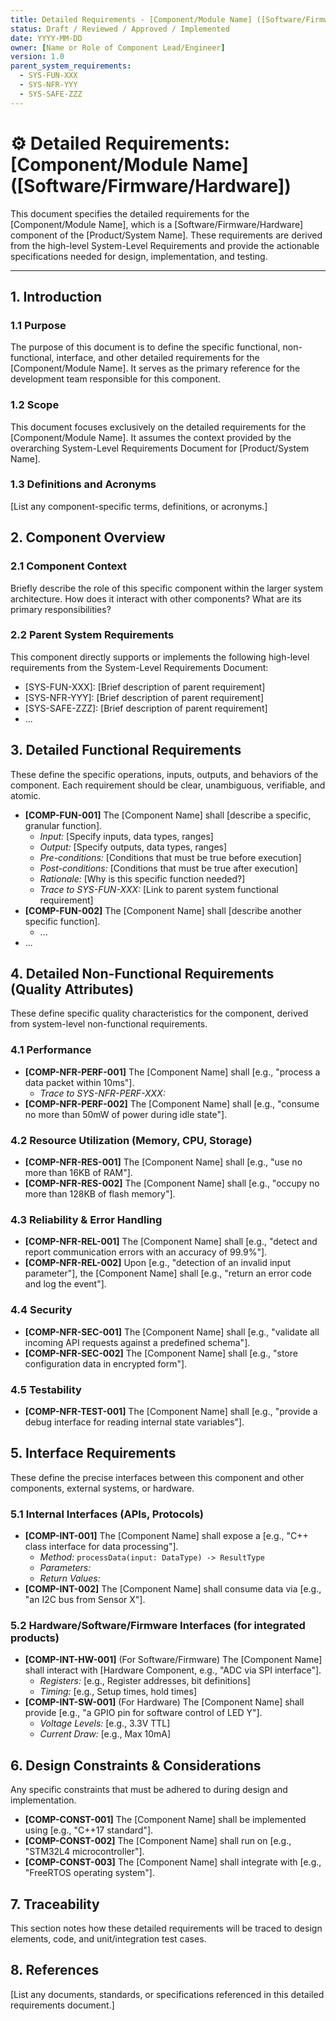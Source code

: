 ```yaml
---
title: Detailed Requirements - [Component/Module Name] ([Software/Firmware/Hardware])
status: Draft / Reviewed / Approved / Implemented
date: YYYY-MM-DD
owner: [Name or Role of Component Lead/Engineer]
version: 1.0
parent_system_requirements:
  - SYS-FUN-XXX
  - SYS-NFR-YYY
  - SYS-SAFE-ZZZ
---
```


# ⚙️ Detailed Requirements: [Component/Module Name] ([Software/Firmware/Hardware])

This document specifies the detailed requirements for the [Component/Module Name], which is a [Software/Firmware/Hardware] component of the [Product/System Name]. These requirements are derived from the high-level System-Level Requirements and provide the actionable specifications needed for design, implementation, and testing.

---

## 1. Introduction

### 1.1 Purpose

The purpose of this document is to define the specific functional, non-functional, interface, and other detailed requirements for the [Component/Module Name]. It serves as the primary reference for the development team responsible for this component.

### 1.2 Scope

This document focuses exclusively on the detailed requirements for the [Component/Module Name]. It assumes the context provided by the overarching System-Level Requirements Document for [Product/System Name].

### 1.3 Definitions and Acronyms

[List any component-specific terms, definitions, or acronyms.]

## 2. Component Overview

### 2.1 Component Context

Briefly describe the role of this specific component within the larger system architecture. How does it interact with other components? What are its primary responsibilities?

### 2.2 Parent System Requirements

This component directly supports or implements the following high-level requirements from the System-Level Requirements Document:

* [SYS-FUN-XXX]: [Brief description of parent requirement]
* [SYS-NFR-YYY]: [Brief description of parent requirement]
* [SYS-SAFE-ZZZ]: [Brief description of parent requirement]
* ...

## 3. Detailed Functional Requirements

These define the specific operations, inputs, outputs, and behaviors of the component. Each requirement should be clear, unambiguous, verifiable, and atomic.

* **[COMP-FUN-001]** The [Component Name] shall [describe a specific, granular function].
    * *Input:* [Specify inputs, data types, ranges]
    * *Output:* [Specify outputs, data types, ranges]
    * *Pre-conditions:* [Conditions that must be true before execution]
    * *Post-conditions:* [Conditions that must be true after execution]
    * *Rationale:* [Why is this specific function needed?]
    * *Trace to SYS-FUN-XXX:* [Link to parent system functional requirement]
* **[COMP-FUN-002]** The [Component Name] shall [describe another specific function].
    * ...
* ...

## 4. Detailed Non-Functional Requirements (Quality Attributes)

These define specific quality characteristics for the component, derived from system-level non-functional requirements.

### 4.1 Performance

* **[COMP-NFR-PERF-001]** The [Component Name] shall [e.g., "process a data packet within 10ms"].
    * *Trace to SYS-NFR-PERF-XXX:*
* **[COMP-NFR-PERF-002]** The [Component Name] shall [e.g., "consume no more than 50mW of power during idle state"].

### 4.2 Resource Utilization (Memory, CPU, Storage)

* **[COMP-NFR-RES-001]** The [Component Name] shall [e.g., "use no more than 16KB of RAM"].
* **[COMP-NFR-RES-002]** The [Component Name] shall [e.g., "occupy no more than 128KB of flash memory"].

### 4.3 Reliability & Error Handling

* **[COMP-NFR-REL-001]** The [Component Name] shall [e.g., "detect and report communication errors with an accuracy of 99.9%"].
* **[COMP-NFR-REL-002]** Upon [e.g., "detection of an invalid input parameter"], the [Component Name] shall [e.g., "return an error code and log the event"].

### 4.4 Security

* **[COMP-NFR-SEC-001]** The [Component Name] shall [e.g., "validate all incoming API requests against a predefined schema"].
* **[COMP-NFR-SEC-002]** The [Component Name] shall [e.g., "store configuration data in encrypted form"].

### 4.5 Testability

* **[COMP-NFR-TEST-001]** The [Component Name] shall [e.g., "provide a debug interface for reading internal state variables"].

## 5. Interface Requirements

These define the precise interfaces between this component and other components, external systems, or hardware.

### 5.1 Internal Interfaces (APIs, Protocols)

* **[COMP-INT-001]** The [Component Name] shall expose a [e.g., "C++ class interface for data processing"].
    * *Method:* `processData(input: DataType) -> ResultType`
    * *Parameters:*
    * *Return Values:*
* **[COMP-INT-002]** The [Component Name] shall consume data via [e.g., "an I2C bus from Sensor X"].

### 5.2 Hardware/Software/Firmware Interfaces (for integrated products)

* **[COMP-INT-HW-001]** (For Software/Firmware) The [Component Name] shall interact with [Hardware Component, e.g., "ADC via SPI interface"].
    * *Registers:* [e.g., Register addresses, bit definitions]
    * *Timing:* [e.g., Setup times, hold times]
* **[COMP-INT-SW-001]** (For Hardware) The [Component Name] shall provide [e.g., "a GPIO pin for software control of LED Y"].
    * *Voltage Levels:* [e.g., 3.3V TTL]
    * *Current Draw:* [e.g., Max 10mA]

## 6. Design Constraints & Considerations

Any specific constraints that must be adhered to during design and implementation.

* **[COMP-CONST-001]** The [Component Name] shall be implemented using [e.g., "C++17 standard"].
* **[COMP-CONST-002]** The [Component Name] shall run on [e.g., "STM32L4 microcontroller"].
* **[COMP-CONST-003]** The [Component Name] shall integrate with [e.g., "FreeRTOS operating system"].

## 7. Traceability

This section notes how these detailed requirements will be traced to design elements, code, and unit/integration test cases.

## 8. References

[List any documents, standards, or specifications referenced in this detailed requirements document.]
